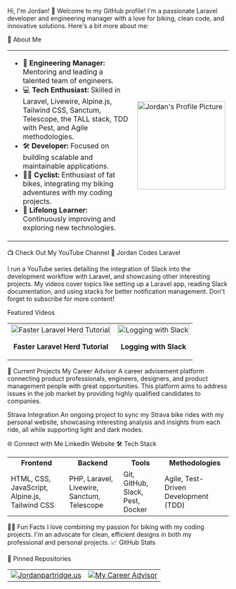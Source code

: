 Hi, I'm Jordan! 👋
Welcome to my GitHub profile! I'm a passionate Laravel developer and engineering manager with a love for biking, clean code, and innovative solutions. Here's a bit more about me:

🚀 About Me
<table>
  <tr>
    <td>
      <ul>
        <li>🌟 <strong>Engineering Manager:</strong> Mentoring and leading a talented team of engineers.</li>
        <li>💻 <strong>Tech Enthusiast:</strong> Skilled in Laravel, Livewire, Alpine.js, Tailwind CSS, Sanctum, Telescope, the TALL stack, TDD with Pest, and Agile methodologies.</li>
        <li>🛠 <strong>Developer:</strong> Focused on building scalable and maintainable applications.</li>
        <li>🚴‍♂️ <strong>Cyclist:</strong> Enthusiast of fat bikes, integrating my biking adventures with my coding projects.</li>
        <li>🌱 <strong>Lifelong Learner:</strong> Continuously improving and exploring new technologies.</li>
      </ul>
    </td>
    <td>
      <img src="https://avatars.githubusercontent.com/u/9040417?v=4" alt="Jordan's Profile Picture" width="200px">
    </td>
  </tr>
</table>
📺 Check Out My YouTube Channel
🎥 Jordan Codes Laravel

I run a YouTube series detailing the integration of Slack into the development workflow with Laravel, and showcasing other interesting projects. My videos cover topics like setting up a Laravel app, reading Slack documentation, and using stacks for better notification management. Don't forget to subscribe for more content!

Featured Videos
<table>
  <tr>
    <td align="center">
      <a href="https://www.youtube.com/watch?v=nc2f0edkr9U">
        <img src="https://img.youtube.com/vi/nc2f0edkr9U/0.jpg" alt="Faster Laravel Herd Tutorial" width="100%" />
      </a>
      <p><b>Faster Laravel Herd Tutorial</b></p>
    </td>
    <td align="center">
      <a href="https://www.youtube.com/watch?v=ANuydSN7W1I&t=25s">
        <img src="https://img.youtube.com/vi/ANuydSN7W1I/0.jpg" alt="Logging with Slack" width="100%" />
      </a>
      <p><b>Logging with Slack</b></p>
    </td>
  </tr>
</table>
🔭 Current Projects
My Career Advisor
A career advisement platform connecting product professionals, engineers, designers, and product management people with great opportunities. This platform aims to address issues in the job market by providing highly qualified candidates to companies.

Strava Integration
An ongoing project to sync my Strava bike rides with my personal website, showcasing interesting analysis and insights from each ride, all while supporting light and dark modes.

🌐 Connect with Me
LinkedIn
Website
🛠 Tech Stack
<table>
  <tr>
    <td align="center"><b>Frontend</b></td>
    <td align="center"><b>Backend</b></td>
    <td align="center"><b>Tools</b></td>
    <td align="center"><b>Methodologies</b></td>
  </tr>
  <tr>
    <td>HTML, CSS, JavaScript, Alpine.js, Tailwind CSS</td>
    <td>PHP, Laravel, Livewire, Sanctum, Telescope</td>
    <td>Git, GitHub, Slack, Pest, Docker</td>
    <td>Agile, Test-Driven Development (TDD)</td>
  </tr>
</table>
🚴‍♂️ Fun Facts
I love combining my passion for biking with my coding projects.
I'm an advocate for clean, efficient designs in both my professional and personal projects.
📈 GitHub Stats


📌 Pinned Repositories
<table>
  <tr>
    <td>
      <a href="https://github.com/jordanpartridge/jordanpartridge.us">
        <img src="https://github-readme-stats.vercel.app/api/pin/?username=jordanpartridge&repo=jordanpartridge.us&theme=radical" alt="Jordanpartridge.us">
      </a>
    </td>
    <td>
      <a href="https://github.com/jordanpartridge/my-career-advisor">
        <img src="https://github-readme-stats.vercel.app/api/pin/?username=jordanpartridge&repo=my-career-advisor&theme=radical" alt="My Career Advisor">
      </a>
    </td>
  </tr>
</table>
